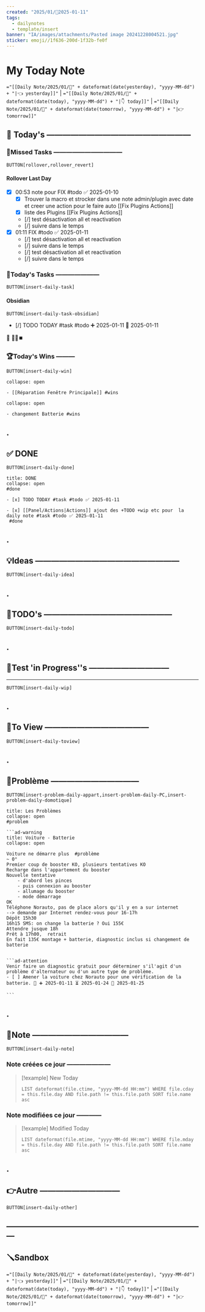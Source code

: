 ```yaml
---
created: "2025/01/📒2025-01-11"
tags:
  - dailynotes
  - template/insert
banner: "IA/images/attachments/Pasted image 20241228004521.jpg"
sticker: emoji//1f636-200d-1f32b-fe0f
---
```

# My Today Note
`="[[Daily Note/2025/01/📒" + dateformat(date(yesterday), "yyyy-MM-dd") + "|👈 yesterday]]"` | `="[[Daily Note/2025/01/📒" + dateformat(date(today), "yyyy-MM-dd") + "|👇 today]]"` | `="[[Daily Note/2025/01/📒" + dateformat(date(tomorrow), "yyyy-MM-dd") + "|👉 tomorrow]]"`

## 📅 Today's ——————————————————

### 🥷Missed Tasks ———————————

`BUTTON[rollover,rollover_revert]`
#### Rollover Last Day
- [x] 00:53 note pour FIX #todo ✅ 2025-01-10
	- [x] Trouver la macro et strocker dans une note admin/plugin avec date et creer une action pour le faire auto [[Fix Plugins Actions]]
	- [x] liste des Plugins [[Fix Plugins Actions]]
	- [/] test désactivation all et reactivation  
	- [/] suivre dans le temps  
- [x] 01:11 FIX #todo ✅ 2025-01-11
	- [/] test désactivation all et reactivation  
	- [/] suivre dans le temps  
	- [/] test désactivation all et reactivation  
	- [/] suivre dans le temps  

### 🚀Today's Tasks ———————

 `BUTTON[insert-daily-task]`


#### Obsidian

`BUTTON[insert-daily-task-obsidian]`

- [/] TODO TODAY #task #todo ➕ 2025-01-11 🛫 2025-01-11





🛟 📎💬⏹️
### 🏆Today's Wins ———

`BUTTON[insert-daily-win]`

````ad-success
collapse: open

- [[Réparation Fenêtre Principale]] #wins 

````

````ad-success
collapse: open

- changement Batterie #wins 

````


## .
## ✅ DONE 

 `BUTTON[insert-daily-done]`
 
```ad-success
title: DONE
collapse: open
#done 

- [x] TODO TODAY #task #todo ✅ 2025-01-11

- [x] [[Panel/Actions|Actions]] ajout des +TODO +wip etc pour  la daily note #task #todo ✅ 2025-01-11
 #done
```

## .
## 💡Ideas ——————————————————

 `BUTTON[insert-daily-idea]`

## .
## 📎TODO's ————————————————

`BUTTON[insert-daily-todo]`


## .
## 🧪Test 'in Progress''s ——————————
---

`BUTTON[insert-daily-wip]`

## .
## 👀To View —————————————

`BUTTON[insert-daily-toview]`

## .
## 🚨Problème ———————————

`BUTTON[insert-problem-daily-appart,insert-problem-daily-PC,insert-problem-daily-domotique]`

````ad-danger
title: Les Problèmes
collapse: open
#problem

```ad-warning
title: Voiture - Batterie 
collapse: open

Voiture ne démarre plus  #problème 
~ 0° 
Premier coup de booster KO, plusieurs tentatives KO
Recharge dans l'appartement du booster
Nouvelle tentative 
    - d'abord les pinces 
    - puis connexion au booster 
    - allumage du booster 
    - mode démarrage 
OK 
Téléphone Norauto, pas de place alors qu'il y en a sur internet 
--> demande par Internet rendez-vous pour 16-17h 
Dépôt 15h30
16h15 SMS: on change la batterie ? Oui 155€
Attendre jusque 18h 
Prêt à 17h00,  retrait 
En fait 135€ montage + batterie, diagnostic inclus si changement de batterie 


```ad-attention
Venir faire un diagnostic gratuit pour déterminer s'il'agit d'un problème d'alternateur ou d'un autre type de problème.
- [ ] Amener la voiture chez Norauto pour une vérification de la batterie. 🔺 ➕ 2025-01-11 ⏳ 2025-01-24 📅 2025-01-25

```

````



## .
## 📝Note ————————————

`BUTTON[insert-daily-note]`


### Note créées ce jour ———————
> [!example] New Today
> ```dataview
> LIST dateformat(file.ctime, "yyyy-MM-dd HH:mm") WHERE file.cday = this.file.day AND file.path != this.file.path SORT file.name asc
> ```
> 
### Note modifiées ce jour ————
> [!example] Modified Today
> ```dataview 
> LIST dateformat(file.mtime, "yyyy-MM-dd HH:mm") WHERE file.mday = this.file.day AND file.path != this.file.path SORT file.name asc
> ```
> 

## .
## 👉Autre ——————————

`BUTTON[insert-daily-other]`


## —————————————————————————
## 🪛Sandbox 







`="[[Daily Note/2025/01/📒" + dateformat(date(yesterday), "yyyy-MM-dd") + "|👈 yesterday]]"` | `="[[Daily Note/2025/01/📒" + dateformat(date(today), "yyyy-MM-dd") + "|👇 today]]"` | `="[[Daily Note/2025/01/📒" + dateformat(date(tomorrow), "yyyy-MM-dd") + "|👉 tomorrow]]"`
